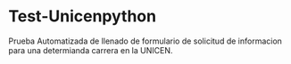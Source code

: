 # Test-Unicenpython
Prueba Automatizada de llenado de formulario de solicitud de informacion para una determianda carrera en la UNICEN.  
